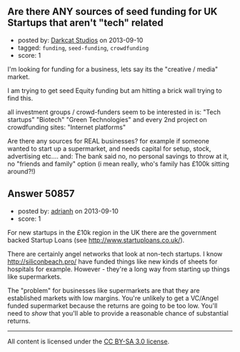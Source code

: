 ## Are there ANY sources of seed funding for UK Startups that aren't "tech" related

- posted by: [Darkcat Studios](https://stackexchange.com/users/-1/18414-darkcat-studios) on 2013-09-10
- tagged: `funding`, `seed-funding`, `crowdfunding`
- score: 1

I'm looking for funding for a business, lets say its the "creative / media" market.

I am trying to get seed Equity funding but am hitting a brick wall trying to find this.

all investment groups / crowd-funders seem to be interested in is:
"Tech startups"
"Biotech"
"Green Technologies"
and every 2nd project on crowdfunding sites:
"Internet platforms"

Are there any sources for REAL businesses? for example if someone wanted to start up a supermarket, and needs capital for setup, stock, advertising etc....
and: The bank said no, no personal savings to throw at it, no "friends and family" option (i mean really, who's family has £100k sitting around?!)


## Answer 50857

- posted by: [adrianh](https://stackexchange.com/users/-1/4599-adrianh) on 2013-09-10
- score: 1

For new startups in the £10k region in the UK there are the government backed Startup Loans (see http://www.startuploans.co.uk/).

There are certainly angel networks that look at non-tech startups. I know http://siliconbeach.pro/ have funded things like new kinds of sheets for hospitals for example. However - they're a long way from starting up things like supermarkets.

The "problem" for businesses like supermarkets are that they are established markets with low margins. You're unlikely to get a VC/Angel funded supermarket because the returns are going to be too low. You'll need to *show* that you'll able to provide a reasonable chance of substantial returns.





---

All content is licensed under the [CC BY-SA 3.0 license](https://creativecommons.org/licenses/by-sa/3.0/).
